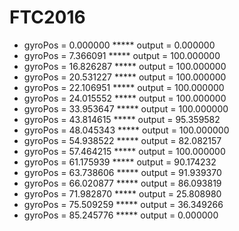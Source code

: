 # FTC2016

- gyroPos = 0.000000 ***** output = 0.000000
- gyroPos = 7.366091 ***** output = 100.000000
- gyroPos = 16.826287 ***** output = 100.000000
- gyroPos = 20.531227 ***** output = 100.000000
- gyroPos = 22.106951 ***** output = 100.000000
- gyroPos = 24.015552 ***** output = 100.000000
- gyroPos = 33.953647 ***** output = 100.000000
- gyroPos = 43.814615 ***** output = 95.359582
- gyroPos = 48.045343 ***** output = 100.000000
- gyroPos = 54.938522 ***** output = 82.082157
- gyroPos = 57.464215 ***** output = 100.000000
- gyroPos = 61.175939 ***** output = 90.174232
- gyroPos = 63.738606 ***** output = 91.939370
- gyroPos = 66.020877 ***** output = 86.093819
- gyroPos = 71.982870 ***** output = 25.808980
- gyroPos = 75.509259 ***** output = 36.349266
- gyroPos = 85.245776 ***** output = 0.000000


